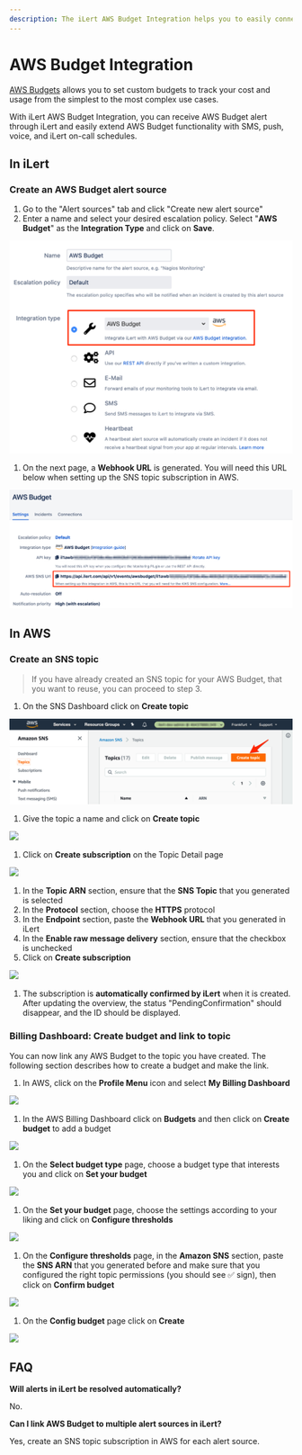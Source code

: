 ```yaml
---
description: The iLert AWS Budget Integration helps you to easily connect iLert with AWS.
---
```


# AWS Budget Integration

[AWS Budgets](https://aws.amazon.com/aws-cost-management/aws-budgets/) allows you to set custom budgets to track your cost and usage from the simplest to the most complex use cases.

With iLert AWS Budget Integration, you can receive AWS Budget alert through iLert and easily extend AWS Budget functionality with SMS, push, voice, and iLert on-call schedules.

## In iLert <a href="#in-ilert" id="in-ilert"></a>

### Create an AWS Budget alert source <a href="#create-alert-source" id="create-alert-source"></a>

1. Go to the "Alert sources" tab and click "Create new alert source"
2. Enter a name and select your desired escalation policy. Select "**AWS Budget**" as the **Integration Type** and click on **Save**.

![](<../.gitbook/assets/iLert (8).png>)

1. On the next page, a **Webhook URL** is generated. You will need this URL below when setting up the SNS topic subscription in AWS.

![](<../.gitbook/assets/iLert (9).png>)

## In AWS

### Create an SNS topic <a href="#create-sns-topic" id="create-sns-topic"></a>

> If you have already created an SNS topic for your AWS Budget, that you want to reuse, you can proceed to step 3.

1. On the SNS Dashboard click on **Create topic**

![](../.gitbook/assets/awsphd0.png)

1. Give the topic a name and click on **Create topic**

![](../.gitbook/assets/Simple\_Notification\_Service.png)

1. Click on **Create subscription** on the Topic Detail page

![](<../.gitbook/assets/Simple\_Notification\_Service (1).png>)

1. In the **Topic ARN** section, ensure that the **SNS Topic** that you generated is selected
2. In the **Protocol** section, choose the **HTTPS** protocol
3. In the **Endpoint** section, paste the **Webhook URL** that you generated in iLert
4. In the **Enable raw message delivery** section, ensure that the checkbox is unchecked
5. Click on **Create subscription**

![](<../.gitbook/assets/Simple\_Notification\_Service (2).png>)

1. The subscription is **automatically confirmed by iLert** when it is created. After updating the overview, the status "PendingConfirmation" should disappear, and the ID should be displayed.

### Billing Dashboard: Create budget and link to topic <a href="#create-phd-rule" id="create-phd-rule"></a>

You can now link any AWS Budget to the topic you have created. The following section describes how to create a budget and make the link.

1. In AWS, click on the **Profile Menu** icon and select **My Billing Dashboard**

![](<../.gitbook/assets/Simple\_Notification\_Service (3).png>)

1. In the AWS Billing Dashboard click on **Budgets** and then click on **Create budget** to add a budget

![](<../.gitbook/assets/Billing\_Management\_Console (1).png>)

1. On the **Select budget type** page, choose a budget type that interests you and click on **Set your budget**

![](<../.gitbook/assets/Billing\_Management\_Console (2).png>)

1. On the **Set your budget** page, choose the settings according to your liking and click on **Configure thresholds**

![](<../.gitbook/assets/Billing\_Management\_Console (3).png>)

1. On the **Configure thresholds** page, in the **Amazon SNS** section, paste the **SNS ARN** that you generated before and make sure that you configured the right topic permissions (you should see ✅ sign), then click on **Confirm budget**

![](<../.gitbook/assets/Billing\_Management\_Console (4).png>)

1. On the **Config budget** page click on **Create**

![](<../.gitbook/assets/Billing\_Management\_Console (6).png>)

## FAQ <a href="#faq" id="faq"></a>

**Will alerts in iLert be resolved automatically?**

No.

**Can I link AWS Budget to multiple alert sources in iLert?**

Yes, create an SNS topic subscription in AWS for each alert source.

